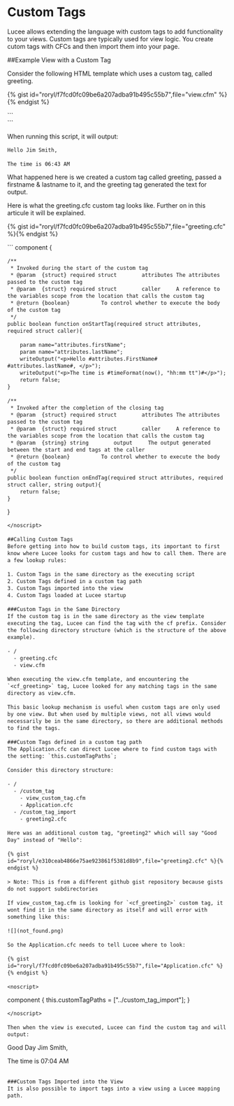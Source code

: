 # Custom Tags

Lucee allows extending the language with custom tags to add functionality to your views. Custom tags are typically used for view logic. You create cutom tags with CFCs and then import them into your page.

##Example View with a Custom Tag

Consider the following HTML template which uses a custom tag, called greeting.

{% gist id="roryl/f7fcd0fc09be6a207adba91b495c55b7",file="view.cfm" %}{% endgist %}

<noscript>
```
<html>
<head>
	<meta charset="UTF-8">
	<title>A Basic Custom Tag Example</title>
</head>
<body>
	<div>
		<cf_greeting firstName="Jim" lastName="Smith" />
	</div>
</body>
</html>
```
</noscript>

When running this script, it will output:

```
Hello Jim Smith,

The time is 06:43 AM
```

What happened here is we created a custom tag called greeting, passed a firstname & lastname to it, and the greeting tag generated the text for output. 

Here is what the greeting.cfc custom tag looks like. Further on in this articule it will be explained.

{% gist id="roryl/f7fcd0fc09be6a207adba91b495c55b7",file="greeting.cfc" %}{% endgist %}

<noscript>
```
component {

	/**
	 * Invoked during the start of the custom tag
	 * @param  {struct} required struct        attributes The attributes passed to the custom tag
	 * @param  {struct} required struct        caller     A reference to the variables scope from the location that calls the custom tag
	 * @return {boolean}          To control whether to execute the body of the custom tag
	 */
	public boolean function onStartTag(required struct attributes, required struct caller){

		param name="attributes.firstName";
		param name="attributes.lastName";
		writeOutput("<p>Hello #attributes.FirstName# #attributes.lastName#, </p>");
		writeOutput("<p>The time is #timeFormat(now(), "hh:mm tt")#</p>");
		return false;
	}

	/**
	 * Invoked after the completion of the closing tag
	 * @param  {struct} required struct        attributes The attributes passed to the custom tag
	 * @param  {struct} required struct        caller     A reference to the variables scope from the location that calls the custom tag
	 * @param  {string} string        output     The output generated between the start and end tags at the caller
	 * @return {boolean}          To control whether to execute the body of the custom tag
	 */
	public boolean function onEndTag(required struct attributes, required struct caller, string output){
		return false;
	}

}
```
</noscript>

##Calling Custom Tags
Before getting into how to build custom tags, its important to first know where Lucee looks for custom tags and how to call them. There are a few lookup rules:

1. Custom Tags in the same directory as the executing script
2. Custom Tags defined in a custom tag path
3. Custom Tags imported into the view
4. Custom Tags loaded at Lucee startup

###Custom Tags in the Same Directory
If the custom tag is in the same directory as the view template executing the tag, Lucee can find the tag with the cf prefix. Consider the following directory structure (which is the structure of the above example).

- /
  - greeting.cfc
  - view.cfm

When executing the view.cfm template, and encountering the `<cf_greeting>` tag, Lucee looked for any matching tags in the same directory as view.cfm.

This basic lookup mechanism is useful when custom tags are only used by one view. But when used by multiple views, not all views would necessarily be in the same directory, so there are additional methods to find the tags.

###Custom Tags defined in a custom tag path
The Application.cfc can direct Lucee where to find custom tags with the setting: `this.customTagPaths`;

Consider this directory structure:

- /
  - /custom_tag
    - view_custom_tag.cfm
    - Application.cfc
  - /custom_tag_import
    - greeting2.cfc

Here was an additional custom tag, "greeting2" which will say "Good Day" instead of "Hello":

{% gist id="roryl/e310ceab4866e75ae923861f5381d8b9",file="greeting2.cfc" %}{% endgist %}

> Note: This is from a different github gist repository because gists do not support subdirectories

If view_custom_tag.cfm is looking for `<cf_greeting2>` custom tag, it wont find it in the same directory as itself and will error with something like this:

![](not_found.png)

So the Application.cfc needs to tell Lucee where to look:

{% gist id="roryl/f7fcd0fc09be6a207adba91b495c55b7",file="Application.cfc" %}{% endgist %}

<noscript>
```
component {
	this.customTagPaths = ["../custom_tag_import"];
}
```
</noscript>

Then when the view is executed, Lucee can find the custom tag and will output:

```
Good Day Jim Smith,

The time is 07:04 AM
```

###Custom Tags Imported into the View
It is also possible to import tags into a view using a Lucee mapping path.




